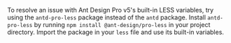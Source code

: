 To resolve an issue with Ant Design Pro v5's built-in LESS variables, try using the `antd-pro-less` package instead of the `antd` package. Install `antd-pro-less` by running `npm install @ant-design/pro-less` in your project directory. Import the package in your `less` file and use its built-in variables.
